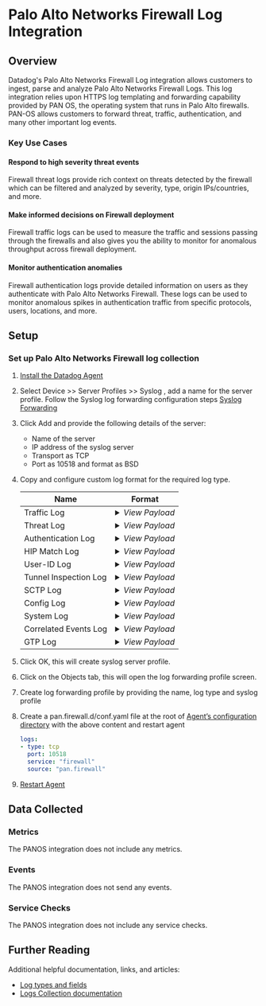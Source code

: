 # Palo Alto Networks Firewall Log Integration

## Overview

Datadog's Palo Alto Networks Firewall Log integration allows customers to ingest, parse and analyze Palo Alto Networks Firewall Logs. This log integration relies upon HTTPS log templating and forwarding capability provided by PAN OS, the operating system that runs in Palo Alto firewalls. PAN-OS allows customers to forward threat, traffic, authentication, and many other important log events.

### Key Use Cases
#### Respond to high severity threat events
Firewall threat logs provide rich context on threats detected by the firewall which can be filtered and analyzed by severity, type, origin IPs/countries, and more. 

#### Make informed decisions on Firewall deployment
Firewall traffic logs can be used to measure the traffic and sessions passing through the firewalls and also gives you the ability to monitor for anomalous throughput across firewall deployment.

#### Monitor authentication anomalies
Firewall authentication logs provide detailed information on users as they authenticate with Palo Alto Networks Firewall. These logs can be used to monitor anomalous spikes in authentication traffic from specific protocols, users, locations, and more.

## Setup

### Set up Palo Alto Networks Firewall log collection 

 1. [Install the Datadog Agent](https://app.datadoghq.com/account/settings#agent)
 2. Select Device >> Server Profiles >> Syslog , add a name for the server profile. Follow the Syslog log forwarding configuration steps [Syslog Forwarding](https://www.youtube.com/watch?v=LOPXg0oCMPs)
 3. Click Add and provide the following details of the server:
 	* Name of the server
 	* IP address of the syslog server 
 	* Transport as TCP
 	* Port as 10518 and format as BSD
 4. Copy and configure custom log format for the required log type.

    | Name     	                   | Format                                                |
    | -------------------------------| ---------------------------------------------------------- |
    | Traffic Log | <details> <summary><i> View Payload </i> </summary> <p>  timestamp=$time_generated, serial=$serial, type=$type, subtype=$subtype, time_generated=$time_generated, network.client.ip=$src, network.destination.ip=$dst, natsrc=$natsrc, natdst=$natdst, rule=$rule, usr.id=$srcuser, dstuser=$dstuser,	app=$app,	vsys=$vsys,	from=$from,	to=$to,	inbound_if=$inbound_if,	outbound_if=$outbound_if,	logset=$logset,	sessionid=$sessionid,	repeatcnt=$repeatcnt,	network.client.port=$sport,	network.destination.port=$dport, natsport=$natsport	natdport=$natdport,	flags=$flags,	proto=$proto,	 evt.name=$action,	bytes=$bytes,	network.bytes_read=$bytes_sent,	network.bytes_written=$bytes_received, start=$start, elapsed=$elapsed, category=$category,	seqno=$seqno,	actionflags=$actionflags,	network.client.geoip.country.name=$srcloc,	dstloc=$dstloc,	pkts_sent=$pkts_sent, pkts_received=$pkts_received, session_end_reason=$session_end_reason,	device_name=$device_name,	action_source=$action_source,	src_uuid=$src_uuid,	dst_uuid=$dst_uuid,	tunnelid=$tunnelid,  imsi= $imsi, monitortag=$monitortag, imei=$imei,	parent_session_id=$parent_session_id,	parent_start_time=$parent_start_time,	tunnel=$tunnel,	assoc_id=$assoc_id,	chunks=$chunks	chunks_sent=$chunks_sent	chunks_received=$chunks_received </p> </details> |
    | Threat Log | <details> <summary><i> View Payload </i></summary> <p> timestamp=$receive_time, serial=$serial, type=$type, subtype=$subtype, time_generated=$time_generated, network.client.ip=$src, network.destination.ip=$dst, natsrc=$natsrc, natdst=$natdst, rule=$rule, usr.id=$srcuser, dstuser=$dstuser,	app=$app,	vsys=$vsys,	from=$from,	to=$to,	inbound_if=$inbound_if,	outbound_if=$outbound_if,	logset=$logset,	sessionid=$sessionid,	repeatcnt=$repeatcnt,	network.client.port=$sport,	network.destination.port=$dport,	natsport=$natsport,	natdport=$natdport,	flags=$flags,	proto=$proto,	 evt.name=$action,	misc=$misc,	threatid=$threatid,	category=$category,	severity=$severity,	direction=$direction,	seqno=$seqno,	actionflags=$actionflags,	network.client.geoip.country.name=$srcloc,	dstloc=$dstloc,	contenttype=$contenttype,	pcap_id=$pcap_id,	filedigest=$filedigest,	cloud=$cloud,	url_idx=$url_idx,	http.useragent=$user_agent,	filetype=$filetype,	xff=$xff	referer=$referer,	sender=$sender,	subject=$subject,	recipient=$recipient,	reportid=$reportid,	vsys_name=$vsys_name,	device_name=$device_name,	src_uuid=$src_uuid,	dst_uuid=$dst_uuid,	http_method=$http_method,	tunnel_id=$tunnel_id, imsi=$imsi, monitortag=$monitortag, imei=$imei,	parent_session_id=$parent_session_id,	parent_start_time=$parent_start_time,	tunnel=$tunnel,	thr_category=$thr_category,	contentver=$contentver,	assoc_id=$assoc_id,	ppid=$ppid,	http_headers=$http_headers  </p> </details> |
    | Authentication Log | <details> <summary><i> View Payload </i></summary> <p>  timestamp=$time_generated, serial=$serial,	type=$type,	subtype=$subtype,	vsys=$vsys,	network.client.ip=$ip,	usr.id=$user,	normalize_user=$normalize_user,	object=$object,	authpolicy=$authpolicy,	repeatcnt=$repeatcnt,	authid=$authid,	vendor=$vendor	, logset=$logset, serverprofile=$serverprofile,	message=$message	,clienttype=$clienttype,	evt.outcome=$event,	factorno=$factorno,	seqno=$seqno,	actionflags=$actionflags, vsys_name=$vsys_name,	device_name=$device_name,	vsys_id=$vsys_id,	evt.name=$authproto  </p> </details> |
    | HIP Match Log | <details> <summary><i> View Payload </i></summary> <p> timestamp=$time_generated, serial=$serial, type=$type, subtype=$subtype, time_generated=$time_generated,	usr.id=$srcuser, vsys=$vsys, machinename=$machinename, os=$os, network.client.ip=$src, matchname=$matchname, repeatcnt=$repeatcnt,	matchtype=$matchtype,	seqno=$seqno,	actionflags=$actionflags, vsys_name=$vsys_name,	device_name=$device_name,	vsys_id=$vsys_id,	srcipv6=$srcipv6,	hostid=$hostid  </p> </details> |
    | User-ID Log | <details> <summary><i> View Payload </i></summary> <p> timestamp=$time_generated, serial=$serial, type=$type, subtype=$subtype, vsys=$vsys,	network.client.ip=$ip,	usr.id=$user, datasourcename=$datasourcename,	evt.name=$eventid,	repeatcnt=$repeatcnt, timeout=$timeout,	network.client.port=$beginport,	network.destination.port=$endport,	datasource=$datasource,	datasourcetype=$datasourcetype,	seqno=$seqno,	actionflags=$actionflags, vsys_name=$vsys_name,	device_name=$device_name,	vsys_id=$vsys_id,	factortype=$factortype,	factorcompletiontime=$factorcompletiontime,,	factorno=$factorno,	ugflags=$ugflags,	userbysource=$userbysource  </p> </details> |
    | Tunnel Inspection Log | <details> <summary><i> View Payload </i></summary> <p> timestamp=$time_generated,	serial=$serial,	type=$type,	subtype=$subtype,	 network.client.ip=$src,	network.destination.ip=$dst,	natsrc=$natsrc,	natdst=$natdst,	rule=$rule,	usr.id=$srcuser,	dstuser=$dstuser,	app=$app,	vsys=$vsys,	from=$from,	to=$to,	inbound_if=$inbound_if,	outbound_if=$outbound_if,	logset=$logset,	sessionid=$sessionid,	repeatcnt=$repeatcnt,	network.client.port=$sport,	network.destination.port=$dport,	natsport=$natsport,	natdport=$natdport,	flags=$flags,	proto=$proto,	evt.outcome=$action,	severity=$severity,	seqno=$seqno,	actionflags=$actionflags,	srcloc=$srcloc,	dstloc=$dstloc,	vsys_name=$vsys_name,	device_name=$device_name,	tunnelid=$tunnelid,	monitortag=$monitortag,	parent_session_id=$parent_session_id,	parent_start_time=$parent_start_time,	tunnel=$tunnel,	bytes=$bytes,	network.bytes_read=$bytes_sent,	network.bytes_written=$bytes_received,	packets=$packets,	pkts_sent=$pkts_sent,	pkts_received=$pkts_received,	max_encap=$max_encap,	unknown_proto=$unknown_proto,	strict_check=$strict_check,	tunnel_fragment=$tunnel_fragment,	sessions_created=$sessions_created,	sessions_closed=$sessions_closed,	session_end_reason=$session_end_reason,	evt.name=$action_source,	start=$start,	elapsed=$elapsed,	tunnel_insp_rule=$tunnel_insp_rule  </p> </details> |
    | SCTP Log | <details> <summary><i> View Payload  </i></summary> <p> timestamp=$time_generated, serial=$serial, type=$type, network.client.ip=$src,	network.destination.ip=$dst, rule=$rule, vsys=$vsys, from=$from, to=$to, inbound_if=$inbound_if, outbound_if=$outbound_if, logset=$logset, sessionid=$sessionid,	repeatcnt=$repeatcnt,	network.client.port=$sport,	network.destination.port=$dport,	proto=$proto,	action=$action, vsys_name=$vsys_name,	device_name=$device_name,	seqno=$seqno,	assoc_id=$assoc_id,	ppid=$ppid,	severity=$severity,	sctp_chunk_type=$sctp_chunk_type,	sctp_event_type=$sctp_event_type,	verif_tag_1=$verif_tag_1,	verif_tag_2=$verif_tag_2,	sctp_cause_code=$sctp_cause_code,	diam_app_id=$diam_app_id,	diam_cmd_code=$diam_cmd_code,	diam_avp_code=$diam_avp_code,	stream_id=$stream_id,	assoc_end_reason=$assoc_end_reason,	op_code=$op_code,	sccp_calling_ssn=$sccp_calling_ssn,	sccp_calling_gt=$sccp_calling_gt,	sctp_filter=$sctp_filter,	chunks=$chunks,	chunks_sent=$chunks_sent,	chunks_received=$chunks_received,	packets=$packets,	pkts_sent=$pkts_sent,	pkts_received=$pkts_received  </p> </details> |
    | Config Log | <details> <summary><i> View Payload  </i></summary> <p> timestamp=$time_generated,	serial=$serial,	type=$type,	subtype=$subtype,	 network.client.ip=$host,	vsys=$vsys,	evt.name=$cmd,	usr.id=$admin,	client=$client,	evt.outcome=$result,	path=$path, before_change_detail=$before_change_detail,	after_change_detail=$after_change_detail,	seqno=$seqno,	actionflags=$actionflags, vsys_name=$vsys_name, device_name=$device_name  </p> </details> |
    | System Log | <details> <summary><i> View Payload </i></summary> <p> timestamp=$time_generated, serial=$serial, type=$type, subtype=$subtype,	vsys=$vsys,	evt.name=$eventid,	object=$object,	module=$module,	severity=$severity,	opaque=$opaque,	seqno=$seqno, actionflags=$actionflags, vsys_name=$vsys_name, device_name=$device_name  </p> </details> |
    | Correlated Events Log | <details> <summary><i> View Payload </i></summary> <p> timestamp=$time_generated, serial=$serial, type=$type, subtype=$subtype,	vsys=$vsys,	evt.name=$eventid,	object=$object,	module=$module,	severity=$severity,	opaque=$opaque,	seqno=$seqno, actionflags=$actionflags, vsys_name=$vsys_name,	device_name=$device_name  </p> </details> |
    | GTP Log  | <details> <summary><i> View Payload </i></summary> <p> timestamp=$start, serial=$serial, type=$type, subtype=$subtype,	network.client.ip=$src,	network.destination.ip=$dst, rule=$rule, app=$app, vsys=$vsys,	from=$from,	to=$to,	inbound_if=$inbound_if,	outbound_if=$outbound_if, logset=$logset,	sessionid=$sessionid,	network.client.port=$sport,	network.destination.port=$dport, proto=$proto,	evt.name=$action,	event_type=$event_type,	msisdn=$msisdn,	apn=$apn,	rat=$rat,	msg_type=$msg_type,	end_ip_adr=$end_ip_adr,	teid1=$teid1,	teid2=$teid2,	gtp_interface=$gtp_interface,	cause_code=$cause_code,	severity=$severity,	mcc=$mcc,	mnc=$mnc,	area_code=$area_code,	cell_id=$cell_id,	event_code=$event_code,	srcloc=$srcloc,	dstloc=$dstloc,	imsi=$imsi,	imei=$imei,	start=$start,	elapsed=$elapsed,	tunnel_insp_rule=$tunnel_insp_rule  </p> </details> |

 5. Click OK, this will create syslog server profile.
 6. Click on the Objects tab, this will open the log forwarding profile screen.
 7. Create log forwarding profile by providing the name, log type and syslog profile 
 8. Create a pan.firewall.d/conf.yaml file at the root of  [Agent’s configuration directory](https://docs.datadoghq.com/agent/guide/agent-configuration-files/?tab=agentv6v7)  with the above content and restart agent
 
     ```yaml
     logs:
     - type: tcp
       port: 10518
       service: "firewall"
       source: "pan.firewall"
     ```
 9. [Restart Agent](https://docs.datadoghq.com/agent/guide/agent-commands/#start-stop-and-restart-the-agent)
 
## Data Collected

### Metrics

The PANOS integration does not include any metrics.

### Events

The PANOS integration does not send any events.

### Service Checks

The PANOS integration does not include any service checks.

## Further Reading

Additional helpful documentation, links, and articles:

- [Log types and fields](https://docs.paloaltonetworks.com/pan-os/9-1/pan-os-admin/monitoring/use-syslog-for-monitoring/syslog-field-descriptions)
- [Logs Collection documentation](https://docs.datadoghq.com/logs/log_collection/?tab=tailexistingfiles#getting-started-with-the-agent)

